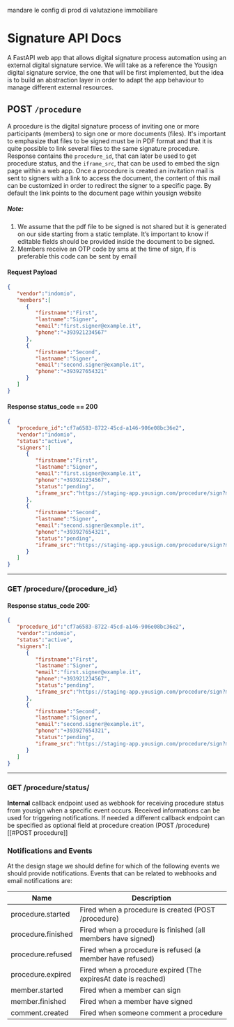 mandare le config di prod di valutazione immobiliare



# Signature API Docs
A FastAPI web app that allows digital signature process automation using an external digital signature service. We will take as a reference the Yousign digital signature service, the one that will be first implemented, but the idea is to build an abstraction layer in order to adapt the app behaviour to manage different external resources.

## POST `/procedure`
A procedure is the digital signature process of inviting one or more participants (members) to sign one or more documents (files). It's important to emphasize that files to be signed must be in PDF format and that it is quite possible to link several files to the same signature procedure. Response contains the `procedure_id`, that can later be used to get procedure status, and the `iframe_src`, that can be used to embed the sign page within a web app. Once a procedure is created an invitation mail is sent to signers with a link to access the document, the content of this mail can be customized in order to redirect the signer to a specific page. By default the link points to the document page within yousign website

##### Note:
1. We assume that the pdf file to be signed is not shared but it is generated on our side starting from a static template. It’s important to know if editable fields should be provided inside the document to be signed. 
2. Members receive an OTP code by sms at the time of sign, if is preferable this code can be sent by email

#### Request Payload
```json
{
   "vendor":"indomio",
   "members":[
      {
         "firstname":"First",
         "lastname":"Signer",
         "email":"first.signer@example.it",
         "phone":"+393921234567"
      },
      {
         "firstname":"Second",
         "lastname":"Signer",
         "email":"second.signer@example.it",
         "phone":"+393927654321"
      }
   ]
}
```

#### Response status_code == 200
```json
{
   "procedure_id":"cf7a6583-8722-45cd-a146-906e08bc36e2",
   "vendor":"indomio",
   "status":"active",
   "signers":[
      {
         "firstname":"First",
         "lastname":"Signer",
         "email":"first.signer@example.it",
         "phone":"+393921234567",
         "status":"pending",
         "iframe_src":"https://staging-app.yousign.com/procedure/sign?members=/members/3af46b58-8c3a-4877-9878-1044fc8e0db3"
      },
      {
         "firstname":"Second",
         "lastname":"Signer",
         "email":"second.signer@example.it",
         "phone":"+393927654321",
         "status":"pending",
         "iframe_src":"https://staging-app.yousign.com/procedure/sign?members=/members/3af46b58-8c3a-4877-9878-1044fc8e0000"
      }
   ]
}
```
---
### GET /procedure/{procedure_id}
#### Response status_code 200:
```json
{
   "procedure_id":"cf7a6583-8722-45cd-a146-906e08bc36e2",
   "vendor":"indomio",
   "status":"active",
   "signers":[
      {
         "firstname":"First",
         "lastname":"Signer",
         "email":"first.signer@example.it",
         "phone":"+393921234567",
         "status":"pending",
         "iframe_src":"https://staging-app.yousign.com/procedure/sign?members=/members/3af46b58-8c3a-4877-9878-1044fc8e0db3"
      },
      {
         "firstname":"Second",
         "lastname":"Signer",
         "email":"second.signer@example.it",
         "phone":"+393927654321",
         "status":"pending",
         "iframe_src":"https://staging-app.yousign.com/procedure/sign?members=/members/3af46b58-8c3a-4877-9878-1044fc8e0000"
      }
   ]
}
```
---
### GET /procedure/status/
**Internal** callback endpoint used as webhook for receiving procedure status from yousign when a specific event occurs. Received informations can be used for triggering notifications. If needed a different callback endpoint can be specified as optional field at procedure creation (POST /procedure) [[#POST procedure]]

### Notifications and Events
At the design stage we should define for which of the following events we should provide notifications. Events that can be related to webhooks and email notifications are:

| Name               | Description                                                    |
| ------------------ | -------------------------------------------------------------- |
| procedure.started  | Fired when a procedure is created (POST /procedure)            |
| procedure.finished | Fired when a procedure is finished (all members have signed)   |
| procedure.refused  | Fired when a procedure is refused (a member have refused)      |
| procedure.expired  | Fired when a procedure expired (The expiresAt date is reached) |
| member.started     | Fired when a member can sign                                   |
| member.finished    | Fired when a member have signed                                |
| comment.created    | Fired when someone comment a procedure                         |